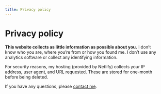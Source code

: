 ```yaml
---
title: Privacy policy
---
```


# Privacy policy

**This website collects as little information as possible about you.** I don’t know who you are, where you’re from or how you found me. I don’t use any analytics software or collect any identifying information.

For security reasons, my hosting (provided by Netlify) collects your IP address, user agent, and URL requested. These are stored for one-month before being deleted.

If you have any questions, please [contact me](https://daveredfern.com/contact/).